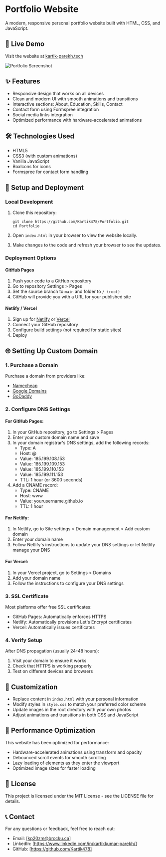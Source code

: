 # Portfolio Website

A modern, responsive personal portfolio website built with HTML, CSS, and JavaScript.

## 🔗 Live Demo

Visit the website at [kartik-parekh.tech](https://kartik-parekh.tech/)

![Portfolio Screenshot](screenshot.png)

## ✨ Features

- Responsive design that works on all devices
- Clean and modern UI with smooth animations and transitions
- Interactive sections: About, Education, Skills, Contact
- Contact form using Formspree integration
- Social media links integration
- Optimized performance with hardware-accelerated animations

## 🛠️ Technologies Used

- HTML5
- CSS3 (with custom animations)
- Vanilla JavaScript
- BoxIcons for icons
- Formspree for contact form handling

## 🚀 Setup and Deployment

### Local Development

1. Clone this repository:
   ```
   git clone https://github.com/Kartik478/Portfolio.git
   cd Portfolio
   ```

2. Open `index.html` in your browser to view the website locally.

3. Make changes to the code and refresh your browser to see the updates.

### Deployment Options

#### GitHub Pages

1. Push your code to a GitHub repository
2. Go to repository Settings > Pages
3. Set the source branch to `main` and folder to `/ (root)`
4. GitHub will provide you with a URL for your published site

#### Netlify / Vercel

1. Sign up for [Netlify](https://www.netlify.com/) or [Vercel](https://vercel.com/)
2. Connect your GitHub repository
3. Configure build settings (not required for static sites)
4. Deploy

## 🌐 Setting Up Custom Domain

### 1. Purchase a Domain

Purchase a domain from providers like:
- [Namecheap](https://www.namecheap.com)
- [Google Domains](https://domains.google)
- [GoDaddy](https://www.godaddy.com)

### 2. Configure DNS Settings

#### For GitHub Pages:

1. In your GitHub repository, go to Settings > Pages
2. Enter your custom domain name and save
3. In your domain registrar's DNS settings, add the following records:
   - Type: A
   - Host: @
   - Value: 185.199.108.153
   - Value: 185.199.109.153
   - Value: 185.199.110.153
   - Value: 185.199.111.153
   - TTL: 1 hour (or 3600 seconds)
4. Add a CNAME record:
   - Type: CNAME
   - Host: www
   - Value: yourusername.github.io
   - TTL: 1 hour

#### For Netlify:

1. In Netlify, go to Site settings > Domain management > Add custom domain
2. Enter your domain name
3. Follow Netlify's instructions to update your DNS settings or let Netlify manage your DNS

#### For Vercel:

1. In your Vercel project, go to Settings > Domains
2. Add your domain name
3. Follow the instructions to configure your DNS settings

### 3. SSL Certificate

Most platforms offer free SSL certificates:
- GitHub Pages: Automatically enforces HTTPS
- Netlify: Automatically provisions Let's Encrypt certificates
- Vercel: Automatically issues certificates

### 4. Verify Setup

After DNS propagation (usually 24-48 hours):
1. Visit your domain to ensure it works
2. Check that HTTPS is working properly
3. Test on different devices and browsers

## 🔧 Customization

- Replace content in `index.html` with your personal information
- Modify styles in `style.css` to match your preferred color scheme
- Update images in the root directory with your own photos
- Adjust animations and transitions in both CSS and JavaScript

## 📝 Performance Optimization

This website has been optimized for performance:
- Hardware-accelerated animations using transform and opacity
- Debounced scroll events for smooth scrolling
- Lazy loading of elements as they enter the viewport
- Optimized image sizes for faster loading

## 📄 License

This project is licensed under the MIT License - see the LICENSE file for details.

## 📞 Contact

For any questions or feedback, feel free to reach out:
- Email: [kp20zm@brocku.ca]
- LinkedIn: [https://www.linkedin.com/in/kartikkumar-parekh/]
- GitHub: [https://github.com/Kartik478]
